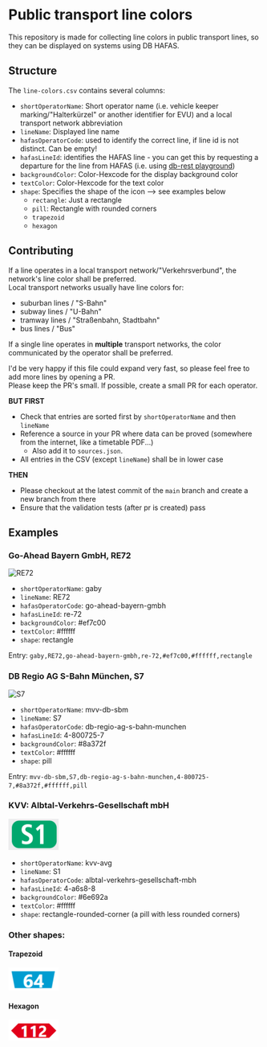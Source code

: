# Public transport line colors
This repository is made for collecting line colors in public transport lines,
so they can be displayed on systems using DB HAFAS.

## Structure

The `line-colors.csv` contains several columns:
- `shortOperatorName`: Short operator name (i.e. vehicle keeper marking/"Halterkürzel" or another identifier for EVU) and a local transport network abbreviation
- `lineName`: Displayed line name
- `hafasOperatorCode`: used to identify the correct line, if line id is not distinct. Can be empty!
- `hafasLineId`: identifies the HAFAS line - you can get this by requesting a departure for the line from HAFAS (i.e. using [db-rest playground](https://petstore.swagger.io/?url=https%3A%2F%2Fv6.db.transport.rest%2F.well-known%2Fservice-desc%0A))
- `backgroundColor`: Color-Hexcode for the display background color
- `textColor`: Color-Hexcode for the text color
- `shape`: Specifies the shape of the icon --> see examples below
  - `rectangle`: Just a rectangle
  - `pill`: Rectangle with rounded corners
  - `trapezoid`
  - `hexagon`

## Contributing

If a line operates in a local transport network/"Verkehrsverbund", the network's line color shall be preferred.<br>
Local transport networks usually have line colors for:

- suburban lines / "S-Bahn"
- subway lines / "U-Bahn"
- tramway lines / "Straßenbahn, Stadtbahn"
- bus lines / "Bus"

If a single line operates in **multiple** transport networks, the color communicated by the operator shall be preferred.

I'd be very happy if this file could expand very fast, so please feel free to add more lines by opening a PR. <br>
Please keep the PR's small. If possible, create a small PR for each operator. <br>

**BUT FIRST**

- Check that entries are sorted first by `shortOperatorName` and then `lineName`
- Reference a source in your PR where data can be proved (somewhere from the internet, like a timetable PDF...)
    - Also add it to `sources.json`.
- All entries in the CSV (except `lineName`) shall be in lower case

**THEN**
- Please checkout at the latest commit of the `main` branch and create a new branch from there
- Ensure that the validation tests (after pr is created) pass

## Examples

### Go-Ahead Bayern GmbH, RE72

<img src="examples/gaby-re72.png" alt="RE72" width="100">
<br>

- `shortOperatorName`: gaby
- `lineName`: RE72
- `hafasOperatorCode`: go-ahead-bayern-gmbh
- `hafasLineId`: re-72
- `backgroundColor`: #ef7c00
- `textColor`: #ffffff
- `shape`: rectangle

Entry: `gaby,RE72,go-ahead-bayern-gmbh,re-72,#ef7c00,#ffffff,rectangle`

### DB Regio AG S-Bahn München, S7
<img src="examples/sbm-s7.png" alt="S7" width="100">
<br>

- `shortOperatorName`: mvv-db-sbm
- `lineName`: S7
- `hafasOperatorCode`: db-regio-ag-s-bahn-munchen
- `hafasLineId`: 4-800725-7
- `backgroundColor`: #8a372f
- `textColor`: #ffffff
- `shape`: pill

Entry: `mvv-db-sbm,S7,db-regio-ag-s-bahn-munchen,4-800725-7,#8a372f,#ffffff,pill`

### KVV: Albtal-Verkehrs-Gesellschaft mbH

<img src="examples/kvv-s1.png" alt="S1" width="100">
<br>

- `shortOperatorName`: kvv-avg
- `lineName`: S1
- `hafasOperatorCode`: albtal-verkehrs-gesellschaft-mbh
- `hafasLineId`: 4-a6s8-8
- `backgroundColor`: #6e692a
- `textColor`: #ffffff
- `shape`: rectangle-rounded-corner (a pill with less rounded corners)

### Other shapes:

#### Trapezoid

<img src="examples/hvv-64.png" alt="64" width="100">

#### Hexagon

<img src="examples/hvv-112.png" alt="112" width="100">
